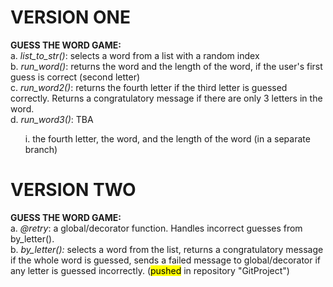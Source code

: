 # VERSION ONE
<b>GUESS THE WORD GAME:</b><br>
a. <i>list_to_str()</i>: selects a word from a list with a random index<br>
b. <i>run_word()</i>: returns the word and the length of the word, if the user's first guess is correct (second letter)<br>
c. <i>run_word2()</i>: returns the fourth letter if the third letter is guessed correctly. Returns a congratulatory message if there are only 3 letters in the word.<br>
d. <i>run_word3()</i>: TBA
  <ol>i. the fourth letter, the word, and the length of the word (in a separate branch)</ol>

# VERSION TWO
<b>GUESS THE WORD GAME:</b><br> 
a. <i>@retry</i>: a global/decorator function. Handles incorrect guesses from by_letter(). <br>
b. <i>by_letter():</i> selects a word from the list, returns a congratulatory message if the whole word is guessed, sends a failed message to global/decorator if any letter is guessed incorrectly. (<mark>pushed</mark> in repository "GitProject") 
